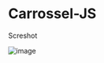 # Carrossel-JS


Screshot 

![image](https://github.com/iamalissontomazelli/Carrossel-JS/assets/105504791/83ec0c60-38fd-4dc8-b352-9eb82b42d2ce)
